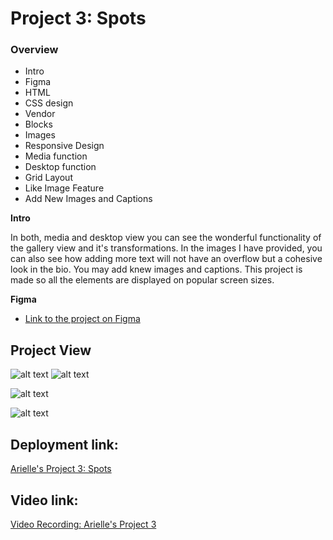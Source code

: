 # Project 3: Spots

### Overview

- Intro
- Figma
- HTML
- CSS design
- Vendor
- Blocks
- Images
- Responsive Design
- Media function
- Desktop function
- Grid Layout
- Like Image Feature
- Add New Images and Captions

**Intro**

In both, media and desktop view you can see the wonderful functionality of the gallery view and it's transformations. In the images I have provided, you can also see how adding more text will not have an overflow but a cohesive look in the bio. You may add knew images and captions. This project is made so all the elements are displayed on popular screen sizes.

**Figma**

- [Link to the project on Figma](https://www.figma.com/file/BBNm2bC3lj8QQMHlnqRsga/Sprint-3-Project-%E2%80%94-Spots?type=design&node-id=2%3A60&mode=design&t=afgNFybdorZO6cQo-1)

## **Project View**

![alt text](./images/read.me%20images/Screenshot%202024-09-06%20at%202.00.40 PM.png)
![alt text](./images/read.me%20images/Screenshot%202024-09-06%20at%201.59.00 PM.png)

![alt text](./images/read.me%20images/bessie%20media%202024-09-06%20at%202.21.27 PM.png)

![alt text](./images/read.me%20images/bessie%20desktop%202024-09-06%20at%202.21.57 PM.png)

## Deployment link:

[Arielle's Project 3: Spots](https://arieepal.github.io/se_project_spots/)

## Video link:

[Video Recording: Arielle's Project 3](https://drive.google.com/file/d/1F7e5Smx9RSSndm9cAQ9oD7j7Ma4-23re/view?usp=sharing)
